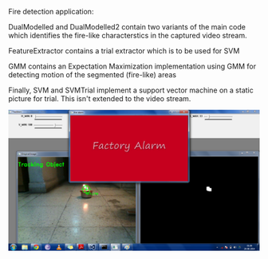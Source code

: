 Fire detection application:


DualModelled and DualModelled2 contain two variants of the main code which identifies the fire-like characterstics in the captured video stream.

FeatureExtractor contains a trial extractor which is to be used for SVM

GMM contains an Expectation Maximization implementation using GMM for detecting motion of the segmented (fire-like) areas

Finally, SVM and SVMTrial implement a support vector machine on a static picture for trial. This isn't extended to the video stream.

![Sample Image](screenshot.png)
